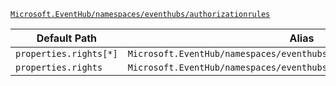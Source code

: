 [`Microsoft.EventHub/namespaces/eventhubs/authorizationrules`](https://docs.microsoft.com/en-us/azure/templates/microsoft.eventhub/namespaces/eventhubs/authorizationrules)

| Default Path | Alias |
|---|---|
| `properties.rights[*]` | `Microsoft.EventHub/namespaces/eventhubs/authorizationrules/rights[*]` |
| `properties.rights` | `Microsoft.EventHub/namespaces/eventhubs/authorizationrules/rights` |

